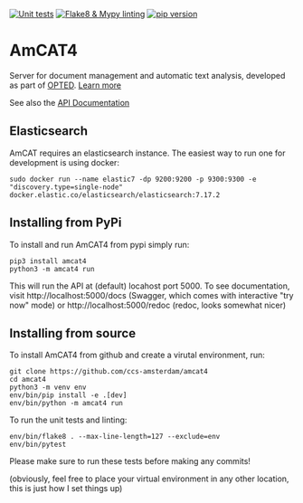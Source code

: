 [![Unit tests](https://github.com/ccs-amsterdam/amcat4/actions/workflows/unittests.yml/badge.svg)](https://github.com/ccs-amsterdam/amcat4/actions/workflows/unittests.yml)
[![Flake8 & Mypy linting](https://github.com/ccs-amsterdam/amcat4/actions/workflows/linting.yml/badge.svg)](https://github.com/ccs-amsterdam/amcat4/actions/workflows/linting.yml)
[![pip version](https://badge.fury.io/py/amcat4.svg)](https://badge.fury.io/py/amcat4)

# AmCAT4

Server for document management and automatic text analysis, developed as part of [OPTED](https://opted.eu). 
[Learn more](https://opted.eu/fileadmin/user_upload/k_opted/OPTED_deliverable_D7.1.pdf)

See also the [API Documentation](apidoc.md)

## Elasticsearch

AmCAT requires an elasticsearch instance. The easiest way to run one for development is using docker:

```
sudo docker run --name elastic7 -dp 9200:9200 -p 9300:9300 -e "discovery.type=single-node" docker.elastic.co/elasticsearch/elasticsearch:7.17.2
```

## Installing from PyPi

To install and run AmCAT4 from pypi simply run:

```
pip3 install amcat4
python3 -m amcat4 run
```

This will run the API at (default) locahost port 5000. 
To see documentation, visit http://localhost:5000/docs (Swagger, which comes with interactive "try now" mode) or http://localhost:5000/redoc (redoc, looks somewhat nicer)

## Installing from source

To install AmCAT4 from github and create a virutal environment, run:

```
git clone https://github.com/ccs-amsterdam/amcat4
cd amcat4
python3 -m venv env
env/bin/pip install -e .[dev]
env/bin/python -m amcat4 run
```

To run the unit tests and linting:

```
env/bin/flake8 . --max-line-length=127 --exclude=env
env/bin/pytest
```

Please make sure to run these tests before making any commits!

(obviously, feel free to place your virtual environment in any other location, this is just how I set things up)



